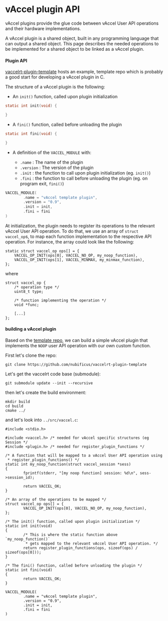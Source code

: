# vAccel plugin API

vAccel plugins provide the glue code between vAccel User API operations and
their hardware implementations.

A vAccel plugin is a shared object, built in any programming language that can
output a shared object. This page describes the needed operations to be
implemented for a shared object to be linked as a vAccel plugin.


#### Plugin API

[vaccelrt-plugin-template](https://github.com/nubificus/vaccelrt-plugin-template)
hosts an example, template repo which is probably a good start for developing a
vAccel plugin in C.

The structure of a vAccel plugin is the following:

- An `init()` function, called upon plugin initialization

```C
static int init(void) {

}
```

- A `fini()` function, called before unloading the plugin
```C
static int fini(void) {

}
```

- A definition of the `VACCEL_MODULE` with:

    - `.name` : The name of the plugin
    - `.version` : The version of the plugin
    - `.init` : the function to call upon plugin initialization (eg. `init()`)
    - `.fini` : the function to call before unloading the plugin (eg. on program exit, `fini()`)

```C
VACCEL_MODULE(
        .name = "vAccel template plugin",
        .version = "0.9",
        .init = init,
        .fini = fini
)
```

At initialization, the plugin needs to register its operations to the relevant
vAccel User API operation. To do that, we use an array of `struct vaccel_op`s,
to map each function implementation to the respective API operation.  For
instance, the array could look like the following:

```
static struct vaccel_op ops[] = {
	VACCEL_OP_INIT(ops[0], VACCEL_NO_OP, my_noop_function),
	VACCEL_OP_INIT(ops[1], VACCEL_MINMAX, my_minmax_function),
};
```
where

```
struct vaccel_op {
	/* operation type */
	uint8_t type;

	/* function implementing the operation */
	void *func;

	[...]
};
```

#### building a vAccel plugin

Based on the [template
repo](https://github.com/nubificus/vaccelrt-plugin-template), we can build a
simple vAccel plugin that implements the `NOOP` user API operation with our own
custom function.

First let's clone the repo:

```
git clone https://github.com/nubificus/vaccelrt-plugin-template
```

Let's get the vaccelrt code base (submodule):

```
git submodule update --init --recursive
```

then let's create the build environment:

```
mkdir build
cd build
cmake ../
```

and let's look into `../src/vaccel.c`:

```
#include <stdio.h>

#include <vaccel.h> /* needed for vAccel specific structures (eg Session */
#include <plugin.h> /* needed for register_plugin_functions */

/* A function that will be mapped to a vAccel User API operation using
 * register_plugin_functions() */
static int my_noop_function(struct vaccel_session *sess)
{
        fprintf(stderr, "[my noop function] session: %d\n", sess->session_id);

        return VACCEL_OK;
}

/* An array of the operations to be mapped */
struct vaccel_op ops[] = {
        VACCEL_OP_INIT(ops[0], VACCEL_NO_OP, my_noop_function),
};

/* The init() function, called upon plugin initialization */
static int init(void)
{
        /* This is where the static function above `my_noop_function()`
         * gets mapped to the relevant vAccel User API operation. */
        return register_plugin_functions(ops, sizeof(ops) / sizeof(ops[0]));
}

/* The fini() function, called before unloading the plugin */
static int fini(void)
{
        return VACCEL_OK;
}

VACCEL_MODULE(
        .name = "vAccel template plugin",
        .version = "0.9",
        .init = init,
        .fini = fini
)
```
